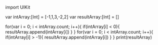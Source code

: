 import UIKit

var intArray:[Int] = [-1,1,3,-2,2]
var resultArray:[Int] = []

for(var i = 0; i < intArray.count; i++){
    if(intArray[i] < 0){
        resultArray.append(intArray[i])
    }
}
for(var i = 0; i < intArray.count; i++){
    if(intArray[i] > -1){
        resultArray.append(intArray[i])
    }
}
print(resultArray)

